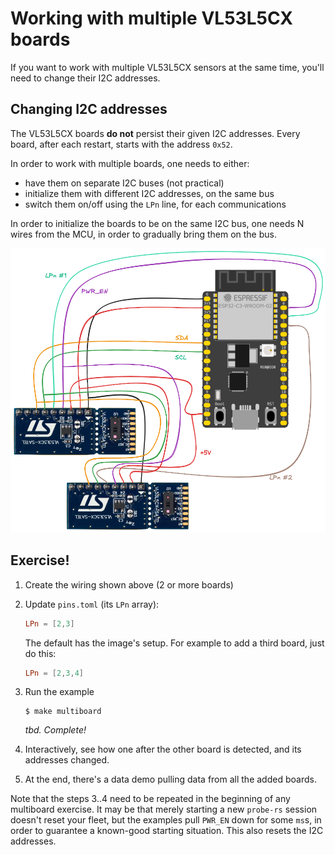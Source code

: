 # Working with multiple VL53L5CX boards

If you want to work with multiple VL53L5CX sensors at the same time, you'll need to change their I2C addresses.



## Changing I2C addresses

The VL53L5CX boards **do not** persist their given I2C addresses. Every board, after each restart, starts with the address `0x52`.

In order to work with multiple boards, one needs to either:

- have them on separate I2C buses (not practical)
- initialize them with different I2C addresses, on the same bus
- switch them on/off using the `LPn` line, for each communications

In order to initialize the boards to be on the same I2C bus, one needs N wires from the MCU, in order to gradually bring them on the bus.

![](.images/wiring-2-satel-boards.png)


## Exercise!

1. Create the wiring shown above (2 or more boards)
2. Update `pins.toml` (its `LPn` array):

   ```toml
   LPn = [2,3]
   ```
   
   The default has the image's setup. For example to add a third board, just do this:
   
   ```toml
   LPn = [2,3,4]
   ```

3. Run the example

   ```
   $ make multiboard
   ```

   *tbd. Complete!*

4. Interactively, see how one after the other board is detected, and its addresses changed.

5. At the end, there's a data demo pulling data from all the added boards.

Note that the steps 3..4 need to be repeated in the beginning of any multiboard exercise. It may be that merely starting a new `probe-rs` session doesn't reset your fleet, but the examples pull `PWR_EN` down for some `ms`s, in order to guarantee a known-good starting situation. This also resets the I2C addresses.

